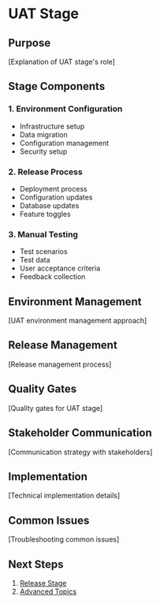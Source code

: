 # UAT Stage

## Purpose

[Explanation of UAT stage's role]

## Stage Components

### 1. Environment Configuration

- Infrastructure setup
- Data migration
- Configuration management
- Security setup

### 2. Release Process

- Deployment process
- Configuration updates
- Database updates
- Feature toggles

### 3. Manual Testing

- Test scenarios
- Test data
- User acceptance criteria
- Feedback collection

## Environment Management

[UAT environment management approach]

## Release Management

[Release management process]

## Quality Gates

[Quality gates for UAT stage]

## Stakeholder Communication

[Communication strategy with stakeholders]

## Implementation

[Technical implementation details]

## Common Issues

[Troubleshooting common issues]

## Next Steps

1. [Release Stage](./release-stage.md)
2. [Advanced Topics](../advanced/quality-metrics.md)
